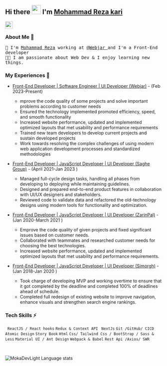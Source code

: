 
## Hi there <img src="https://github.com/TheDudeThatCode/TheDudeThatCode/blob/master/Assets/Hi.gif" width="29px"> I'm [Mohammad Reza kari](https://www.linkedin.com/in/mokadevlight/)


<!--
**mokadevlight/mokadevlight** is a ✨ _special_ ✨ repository because its `README.md` (this file) appears on your GitHub profile.

Here are some ideas to get you started:

- 🔭 I’m currently working on Webjar Company.
- 🌱 I’m currently learning Professional Next.
- 👯 I’m looking to collaborate on companies that work with new technologies.
- 🤔 I'm looking for help with gaining knowledge around blockchain.
- 💬 Ask me about React - Next - JavaScript - TypeScript - Tailwind - Ant
- 📫 How to reach me: moka.devlight@gmail.com
- 😄 Pronouns: (She/Her)
- ⚡ Fun fact: I learn at least 5 new things everyday
-->
<a href="https://www.linkedin.com/in/mokadevlight/">
  <img align="left" width="24px" src="https://cdn.jsdelivr.net/npm/simple-icons@v3/icons/linkedin.svg"  />
</a>
  <br>
  
  ### About Me 🚀
  <samp>
    🌱 I'm <a href="https://www.linkedin.com/in/mokadevlight/">Mohammad Reza</a> working at <a href="https://webjar.ir/">@Webjar </a>and I'm a Front-End              developer</br>
  👨‍💻  I am passionate about Web Dev & I enjoy learning new things. </br>
  </samp>
</p>

### My Experiences 🙌
- [Front-End Developer | Software Engineer | UI Developer (Webjar)](https://webjar.ir/) - (Feb 2023-Present) <br/>
    - mprove the code quality of some projects and solve important problems according to customer needs <br/>
    - Ensured the technology implemented promoted efficiency, speed, and smooth functionality <br/>
    - Increased website performance, updated and implemented optimized layouts that met usability and performance requirements <br/>
    - Trained new team developers to develop current projects and sustain developed projects <br/>
    - Work towards resolving the complex challenges of using modern web application development processes and standardized
      methodologies <br/> 
      
- [Front-End Developer | JavaScript Developer | UI Developer (Saghe Group)](https://saghehgroup.com/) - (April 2021-Jan 2023 ) <br/>
    - Managed full-cycle design tasks, handling all phases from developing to deploying while maintaining guidelines. <br/>
    - Designed and prepared end-to-end product features in collaboration with UI/UX designers and stakeholders.<br/>
    - Reviewed code to validate data and refactored the old-technology designs using modern tools for functionality and optimization.<br/>



- [Front-End Developer | JavaScript Developer | UI Developer (ZarinPal)](https://www.zarinpal.com/) - (Jan 2020-March 2021 ) <br/>
    - Emprove the code quality of given projects and fixed significant issues based on customer needs. <br/>
    - Collaborated with teammates and researched customer needs for choosing the best technologies. <br/>
    - Increased website performance, updated and implemented optimized layouts that met usability and performance requirements. <br/>


- [Front-End Developer | JavaScript Developer | UI Developer (Simorgh)](https://simorgh34000.com/) - (Jan 2018-Jan 2020 ) <br/>
    - Took charge of developing MVP and working overtime to ensure that it got completed by the deadline and completed 100% of deadlines
      ahead of schedule. <br/>
    - Completed full redesign of existing website to improve navigation, enhance visuals and strengthen search engine rankings. <br/>

   
### Tech Skills ⚡
``` ReactJS / React hooks``` ```Redux & Context API``` ``` NextJs```  ```Git /GitHub/ CICD``` ```Atomic Design``` ```Story Book``` 
 ```Html``` ```Css/ Tailwind Css / BootStrap / Sass & Less```  ```Material UI / Ant Design``` ```Webpack & Babel``` ``` Rest Api /Axios/ SWR ```

<br />

![MokaDevLight Language stats](https://github-readme-stats-eight-theta.vercel.app/api/top-langs/?username=MokaDevLight&layout=compact&langs_count=8&hide_border=true)

